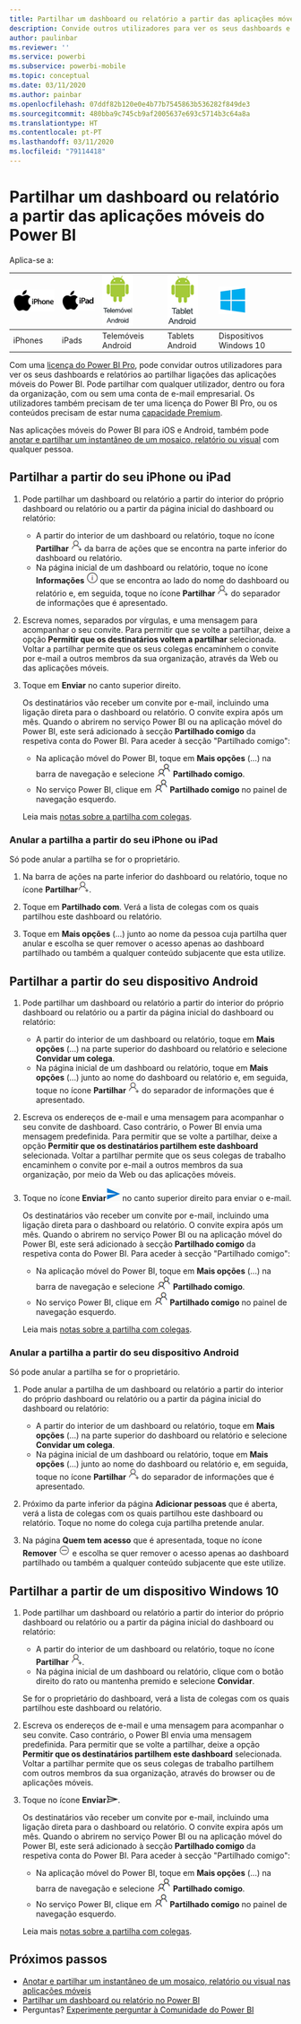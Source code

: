 ```yaml
---
title: Partilhar um dashboard ou relatório a partir das aplicações móveis do Power BI
description: Convide outros utilizadores para ver os seus dashboards e relatórios ao partilhar ligações a partir das aplicações móveis do Power BI. Saiba como.
author: paulinbar
ms.reviewer: ''
ms.service: powerbi
ms.subservice: powerbi-mobile
ms.topic: conceptual
ms.date: 03/11/2020
ms.author: painbar
ms.openlocfilehash: 07ddf82b120e0e4b77b7545863b536282f849de3
ms.sourcegitcommit: 480bba9c745cb9af2005637e693c5714b3c64a8a
ms.translationtype: HT
ms.contentlocale: pt-PT
ms.lasthandoff: 03/11/2020
ms.locfileid: "79114418"
---
```

# <a name="share-a-dashboard-or-report-from-the-power-bi-mobile-apps"></a>Partilhar um dashboard ou relatório a partir das aplicações móveis do Power BI
Aplica-se a:

| ![iPhone](./media/mobile-share-dashboard-from-the-mobile-apps/iphone-logo-50-px.png) | ![iPad](./media/mobile-share-dashboard-from-the-mobile-apps/ipad-logo-50-px.png) | ![Telemóvel Android](./media/mobile-share-dashboard-from-the-mobile-apps/android-phone-logo-50-px.png) | ![Tablet Android](./media/mobile-share-dashboard-from-the-mobile-apps/android-tablet-logo-50-px.png) | ![Windows 10](./media/mobile-share-dashboard-from-the-mobile-apps/win-10-logo-50-px.png) |
|:--- |:--- |:--- |:--- |:--- |
| iPhones |iPads |Telemóveis Android |Tablets Android |Dispositivos Windows 10 |

Com uma [licença do Power BI Pro](../../service-features-license-type.md), pode convidar outros utilizadores para ver os seus dashboards e relatórios ao partilhar ligações das aplicações móveis do Power BI. Pode partilhar com qualquer utilizador, dentro ou fora da organização, com ou sem uma conta de e-mail empresarial. Os utilizadores também precisam de ter uma licença do Power BI Pro, ou os conteúdos precisam de estar numa [capacidade Premium](../../service-premium-what-is.md).

Nas aplicações móveis do Power BI para iOS e Android, também pode [anotar e partilhar um instantâneo de um mosaico, relatório ou visual](mobile-annotate-and-share-a-tile-from-the-mobile-apps.md) com qualquer pessoa. 

## <a name="share-from-your-iphone-or-ipad"></a>Partilhar a partir do seu iPhone ou iPad

1. Pode partilhar um dashboard ou relatório a partir do interior do próprio dashboard ou relatório ou a partir da página inicial do dashboard ou relatório:
    *  A partir do interior de um dashboard ou relatório, toque no ícone **Partilhar** ![ícone de convite](././media/mobile-share-dashboard-from-the-mobile-apps/power-bi-android-invite-icon-ss.png) da barra de ações que se encontra na parte inferior do dashboard ou relatório.
    *  Na página inicial de um dashboard ou relatório, toque no ícone **Informações** ![Mais informações](./media/mobile-share-dashboard-from-the-mobile-apps/power-bi-more-info-icon.png) que se encontra ao lado do nome do dashboard ou relatório e, em seguida, toque no ícone **Partilhar** ![Ícone de convite](./media/mobile-share-dashboard-from-the-mobile-apps/power-bi-android-invite-icon-ss.png) do separador de informações que é apresentado.
2. Escreva nomes, separados por vírgulas, e uma mensagem para acompanhar o seu convite. Para permitir que se volte a partilhar, deixe a opção **Permitir que os destinatários voltem a partilhar** selecionada. Voltar a partilhar permite que os seus colegas encaminhem o convite por e-mail a outros membros da sua organização, através da Web ou das aplicações móveis.
3. Toque em **Enviar** no canto superior direito.
   
   Os destinatários vão receber um convite por e-mail, incluindo uma ligação direta para o dashboard ou relatório. O convite expira após um mês. Quando o abrirem no serviço Power BI ou na aplicação móvel do Power BI, este será adicionado à secção **Partilhado comigo** da respetiva conta do Power BI. Para aceder à secção "Partilhado comigo":
   
   * Na aplicação móvel do Power BI, toque em **Mais opções** (...) na barra de navegação e selecione ![Partilhado comigo](./././media/mobile-share-dashboard-from-the-mobile-apps/power-bi-shared-with-me-icon.png) **Partilhado comigo**.
   * No serviço Power BI, clique em ![Partilhado comigo](./././media/mobile-share-dashboard-from-the-mobile-apps/power-bi-shared-with-me-icon.png) **Partilhado comigo** no painel de navegação esquerdo.
   
   Leia mais [notas sobre a partilha com colegas](../../service-share-dashboards.md).

### <a name="unshare-from-your-iphone-or-ipad"></a>Anular a partilha a partir do seu iPhone ou iPad
Só pode anular a partilha se for o proprietário.

1. Na barra de ações na parte inferior do dashboard ou relatório, toque no ícone **Partilhar**![ícone Partilhar](././media/mobile-share-dashboard-from-the-mobile-apps/power-bi-android-invite-icon-ss.png).
2. Toque em **Partilhado com**. Verá a lista de colegas com os quais partilhou este dashboard ou relatório.

3. Toque em **Mais opções** (...) junto ao nome da pessoa cuja partilha quer anular e escolha se quer remover o acesso apenas ao dashboard partilhado ou também a qualquer conteúdo subjacente que esta utilize.



## <a name="share-from-your-android-device"></a>Partilhar a partir do seu dispositivo Android
1. Pode partilhar um dashboard ou relatório a partir do interior do próprio dashboard ou relatório ou a partir da página inicial do dashboard ou relatório:
    *  A partir do interior de um dashboard ou relatório, toque em **Mais opções** (...) na parte superior do dashboard ou relatório e selecione **Convidar um colega**.
    *  Na página inicial de um dashboard ou relatório, toque em **Mais opções** (...) junto ao nome do dashboard ou relatório e, em seguida, toque no ícone **Partilhar** ![Ícone de convite](./media/mobile-share-dashboard-from-the-mobile-apps/power-bi-android-invite-icon-ss.png) do separador de informações que é apresentado.
 
2. Escreva os endereços de e-mail e uma mensagem para acompanhar o seu convite de dashboard. Caso contrário, o Power BI envia uma mensagem predefinida. Para permitir que se volte a partilhar, deixe a opção **Permitir que os destinatários partilhem este dashboard** selecionada. Voltar a partilhar permite que os seus colegas de trabalho encaminhem o convite por e-mail a outros membros da sua organização, por meio da Web ou das aplicações móveis.
   
3. Toque no ícone **Enviar**![ícone Enviar](./media/mobile-share-dashboard-from-the-mobile-apps/power-bi-android-send-icon.png) no canto superior direito para enviar o e-mail.
   
    Os destinatários vão receber um convite por e-mail, incluindo uma ligação direta para o dashboard ou relatório. O convite expira após um mês. Quando o abrirem no serviço Power BI ou na aplicação móvel do Power BI, este será adicionado à secção **Partilhado comigo** da respetiva conta do Power BI. Para aceder à secção "Partilhado comigo":
   * Na aplicação móvel do Power BI, toque em **Mais opções** (...) na barra de navegação e selecione ![Partilhado comigo](./././media/mobile-share-dashboard-from-the-mobile-apps/power-bi-shared-with-me-icon.png) **Partilhado comigo**.
   * No serviço Power BI, clique em ![Partilhado comigo](./././media/mobile-share-dashboard-from-the-mobile-apps/power-bi-shared-with-me-icon.png) **Partilhado comigo** no painel de navegação esquerdo.
   
   Leia mais [notas sobre a partilha com colegas](../../service-share-dashboards.md).


### <a name="unshare-from-your-android-device"></a>Anular a partilha a partir do seu dispositivo Android
Só pode anular a partilha se for o proprietário.

1. Pode anular a partilha de um dashboard ou relatório a partir do interior do próprio dashboard ou relatório ou a partir da página inicial do dashboard ou relatório:
    *  A partir do interior de um dashboard ou relatório, toque em **Mais opções** (...) na parte superior do dashboard ou relatório e selecione **Convidar um colega**.
    *  Na página inicial de um dashboard ou relatório, toque em **Mais opções** (...) junto ao nome do dashboard ou relatório e, em seguida, toque no ícone **Partilhar** ![Ícone de convite](./media/mobile-share-dashboard-from-the-mobile-apps/power-bi-android-invite-icon-ss.png) do separador de informações que é apresentado.

2. Próximo da parte inferior da página **Adicionar pessoas** que é aberta, verá a lista de colegas com os quais partilhou este dashboard ou relatório. Toque no nome do colega cuja partilha pretende anular.
3. Na página **Quem tem acesso** que é apresentada, toque no ícone **Remover** ![ícone Remover](./media/mobile-share-dashboard-from-the-mobile-apps/power-bi-android-remove-icon.png) e escolha se quer remover o acesso apenas ao dashboard partilhado ou também a qualquer conteúdo subjacente que este utilize.

## <a name="share-from-your-windows-10-device"></a>Partilhar a partir de um dispositivo Windows 10

1. Pode partilhar um dashboard ou relatório a partir do interior do próprio dashboard ou relatório ou a partir da página inicial do dashboard ou relatório:
    * A partir do interior de um dashboard ou relatório, toque no ícone **Partilhar** ![Ícone de convite](./media/mobile-share-dashboard-from-the-mobile-apps/power-bi-android-invite-icon-ss.png).
    * Na página inicial de um dashboard ou relatório, clique com o botão direito do rato ou mantenha premido e selecione **Convidar**.
   
   Se for o proprietário do dashboard, verá a lista de colegas com os quais partilhou este dashboard ou relatório.

2. Escreva os endereços de e-mail e uma mensagem para acompanhar o seu convite. Caso contrário, o Power BI envia uma mensagem predefinida. Para permitir que se volte a partilhar, deixe a opção **Permitir que os destinatários partilhem este dashboard** selecionada. Voltar a partilhar permite que os seus colegas de trabalho partilhem com outros membros da sua organização, através do browser ou de aplicações móveis.
   
3. Toque no ícone **Enviar**![ícone Enviar](./media/mobile-share-dashboard-from-the-mobile-apps/pbi_win10ph_sendicon.png).
   
    Os destinatários vão receber um convite por e-mail, incluindo uma ligação direta para o dashboard ou relatório. O convite expira após um mês. Quando o abrirem no serviço Power BI ou na aplicação móvel do Power BI, este será adicionado à secção **Partilhado comigo** da respetiva conta do Power BI. Para aceder à secção "Partilhado comigo":
   
   * Na aplicação móvel do Power BI, toque em **Mais opções** (...) na barra de navegação e selecione ![Partilhado comigo](./././media/mobile-share-dashboard-from-the-mobile-apps/power-bi-shared-with-me-icon.png) **Partilhado comigo**.
   * No serviço Power BI, clique em ![Partilhado comigo](./././media/mobile-share-dashboard-from-the-mobile-apps/power-bi-shared-with-me-icon.png) **Partilhado comigo** no painel de navegação esquerdo.
   
   Leia mais [notas sobre a partilha com colegas](../../service-share-dashboards.md).

## <a name="next-steps"></a>Próximos passos
* [Anotar e partilhar um instantâneo de um mosaico, relatório ou visual nas aplicações móveis](mobile-annotate-and-share-a-tile-from-the-mobile-apps.md)
* [Partilhar um dashboard ou relatório no Power BI](../../service-share-dashboards.md)
* Perguntas? [Experimente perguntar à Comunidade do Power BI](https://community.powerbi.com/)

